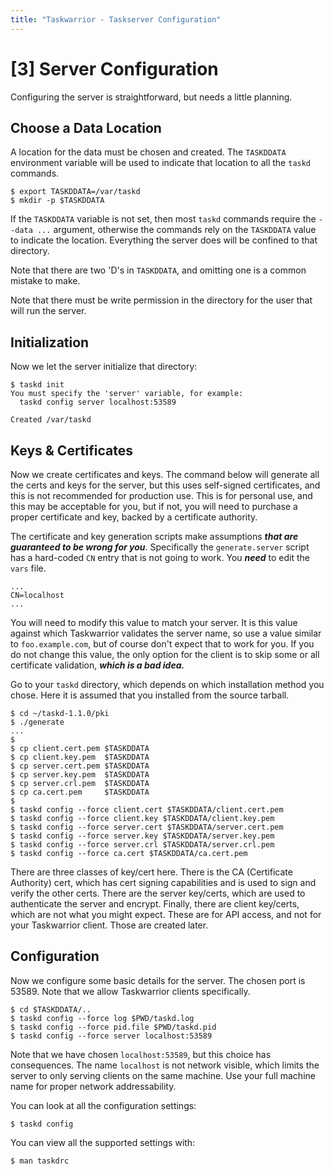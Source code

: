 ```yaml
---
title: "Taskwarrior - Taskserver Configuration"
---
```


# [3] Server Configuration

Configuring the server is straightforward, but needs a little planning.

## Choose a Data Location

A location for the data must be chosen and created.
The `TASKDDATA` environment variable will be used to indicate that location to all the `taskd` commands.

```
$ export TASKDDATA=/var/taskd
$ mkdir -p $TASKDDATA
```

If the `TASKDDATA` variable is not set, then most `taskd` commands require the `--data ...` argument, otherwise the commands rely on the `TASKDDATA` value to indicate the location.
Everything the server does will be confined to that directory.

Note that there are two \'D\'s in `TASKDDATA`, and omitting one is a common mistake to make.

Note that there must be write permission in the directory for the user that will run the server.

## Initialization

Now we let the server initialize that directory:

```
$ taskd init
You must specify the 'server' variable, for example:
  taskd config server localhost:53589

Created /var/taskd
```

## Keys & Certificates

Now we create certificates and keys.
The command below will generate all the certs and keys for the server, but this uses self-signed certificates, and this is not recommended for production use.
This is for personal use, and this may be acceptable for you, but if not, you will need to purchase a proper certificate and key, backed by a certificate authority.

The certificate and key generation scripts make assumptions ***that are guaranteed to be wrong for you***. Specifically the `generate.server` script has a hard-coded `CN` entry that is not going to work.
You ***need*** to edit the `vars` file.

```
...
CN=localhost
...
```

You will need to modify this value to match your server.
It is this value against which Taskwarrior validates the server name, so use a value similar to `foo.example.com`, but of course don\'t expect that to work for you.
If you do not change this value, the only option for the client is to skip some or all certificate validation, ***which is a bad idea.***

Go to your `taskd` directory, which depends on which installation method you chose.
Here it is assumed that you installed from the source tarball.

```
$ cd ~/taskd-1.1.0/pki
$ ./generate
...
$
$ cp client.cert.pem $TASKDDATA
$ cp client.key.pem  $TASKDDATA
$ cp server.cert.pem $TASKDDATA
$ cp server.key.pem  $TASKDDATA
$ cp server.crl.pem  $TASKDDATA
$ cp ca.cert.pem     $TASKDDATA
$
$ taskd config --force client.cert $TASKDDATA/client.cert.pem
$ taskd config --force client.key $TASKDDATA/client.key.pem
$ taskd config --force server.cert $TASKDDATA/server.cert.pem
$ taskd config --force server.key $TASKDDATA/server.key.pem
$ taskd config --force server.crl $TASKDDATA/server.crl.pem
$ taskd config --force ca.cert $TASKDDATA/ca.cert.pem
```

There are three classes of key/cert here.
There is the CA (Certificate Authority) cert, which has cert signing capabilities and is used to sign and verify the other certs.
There are the server key/certs, which are used to authenticate the server and encrypt.
Finally, there are client key/certs, which are not what you might expect.
These are for API access, and not for your Taskwarrior client.
Those are created later.

## Configuration

Now we configure some basic details for the server.
The chosen port is 53589.
Note that we allow Taskwarrior clients specifically.

```
$ cd $TASKDDATA/..
$ taskd config --force log $PWD/taskd.log
$ taskd config --force pid.file $PWD/taskd.pid
$ taskd config --force server localhost:53589
```

Note that we have chosen `localhost:53589`, but this choice has consequences.
The name `localhost` is not network visible, which limits the server to only serving clients on the same machine.
Use your full machine name for proper network addressability.

You can look at all the configuration settings:

```
$ taskd config
```

You can view all the supported settings with:

```
$ man taskdrc
```
